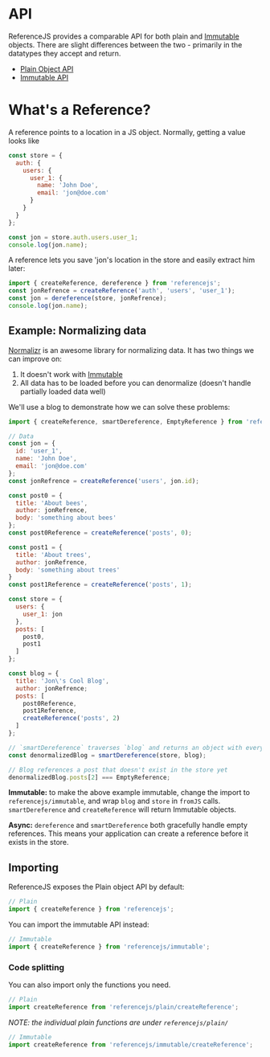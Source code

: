 # API
ReferenceJS provides a comparable API for both plain and [Immutable](https://facebook.github.io/immutable-js/) objects.
There are slight differences between the two - primarily in the datatypes they accept and return.

- [Plain Object API](plainApi.md)
- [Immutable API](immutableApi.md)

# What's a Reference?
A reference points to a location in a JS object. Normally, getting a value looks like

```js
const store = {
  auth: {
    users: {
      user_1: {
        name: 'John Doe',
        email: 'jon@doe.com'
      }
    }
  }
};

const jon = store.auth.users.user_1;
console.log(jon.name);
```
A reference lets you save 'jon's location in the store and easily extract him later:

```js
import { createReference, dereference } from 'referencejs';
const jonRefrence = createReference('auth', 'users', 'user_1');
const jon = dereference(store, jonRefrence);
console.log(jon.name);
```

## Example: Normalizing data
[Normalizr](https://github.com/paularmstrong/normalizr) is an awesome library for
normalizing data. It has two things we can improve on:

1. It doesn't work with [Immutable](https://facebook.github.io/immutable-js/)
2. All data has to be loaded before you can denormalize (doesn't handle partially loaded data well)

We'll use a blog to demonstrate how we can solve these problems:

```js
import { createReference, smartDereference, EmptyReference } from 'referencejs';

// Data
const jon = {
  id: 'user_1',
  name: 'John Doe',
  email: 'jon@doe.com'
};
const jonRefrence = createReference('users', jon.id);

const post0 = {
  title: 'About bees',
  author: jonRefrence,
  body: 'something about bees'
};
const post0Reference = createReference('posts', 0);

const post1 = {
  title: 'About trees',
  author: jonRefrence,
  body: 'something about trees'
}
const post1Reference = createReference('posts', 1);

const store = {
  users: {
    user_1: jon
  },
  posts: [
    post0,
    post1
  ]
};

const blog = {
  title: 'Jon\'s Cool Blog',
  author: jonRefrence;
  posts: [
    post0Reference,
    post1Reference,
    createReference('posts', 2)
  ]
};

// `smartDereference` traverses `blog` and returns an object with everything dereferenced
const denormalizedBlog = smartDereference(store, blog);

// Blog references a post that doesn't exist in the store yet
denormalizedBlog.posts[2] === EmptyReference;
```
**Immutable:** to make the above example immutable, change the import to `referencejs/immutable`,
and wrap `blog` and `store` in `fromJS` calls. `smartDereference` and `createReference` will return
Immutable objects.

**Async:** `dereference` and `smartDereference` both gracefully handle empty references.
This means your application can create a reference before it exists in the store.

## Importing
ReferenceJS exposes the Plain object API by default:

```js
// Plain
import { createReference } from 'referencejs';
```

You can import the immutable API instead:
```js
// Immutable
import { createReference } from 'referencejs/immutable';
```

### Code splitting
You can also import only the functions you need.

```js
// Plain
import createReference from 'referencejs/plain/createReference';
```
*NOTE: the individual plain functions are under `referencejs/plain/`*

```js
// Immutable
import createReference from 'referencejs/immutable/createReference';
```
